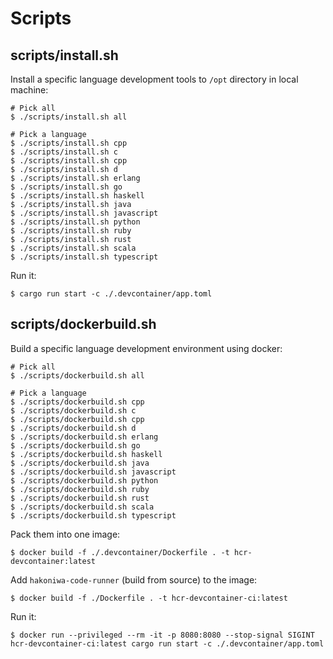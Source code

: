 # Scripts

## scripts/install.sh

Install a specific language development tools to `/opt` directory in local machine:

```console
# Pick all
$ ./scripts/install.sh all

# Pick a language
$ ./scripts/install.sh cpp
$ ./scripts/install.sh c
$ ./scripts/install.sh cpp
$ ./scripts/install.sh d
$ ./scripts/install.sh erlang
$ ./scripts/install.sh go
$ ./scripts/install.sh haskell
$ ./scripts/install.sh java
$ ./scripts/install.sh javascript
$ ./scripts/install.sh python
$ ./scripts/install.sh ruby
$ ./scripts/install.sh rust
$ ./scripts/install.sh scala
$ ./scripts/install.sh typescript
```

Run it:

```console
$ cargo run start -c ./.devcontainer/app.toml
```

## scripts/dockerbuild.sh

Build a specific language development environment using docker:

```console
# Pick all
$ ./scripts/dockerbuild.sh all

# Pick a language
$ ./scripts/dockerbuild.sh cpp
$ ./scripts/dockerbuild.sh c
$ ./scripts/dockerbuild.sh cpp
$ ./scripts/dockerbuild.sh d
$ ./scripts/dockerbuild.sh erlang
$ ./scripts/dockerbuild.sh go
$ ./scripts/dockerbuild.sh haskell
$ ./scripts/dockerbuild.sh java
$ ./scripts/dockerbuild.sh javascript
$ ./scripts/dockerbuild.sh python
$ ./scripts/dockerbuild.sh ruby
$ ./scripts/dockerbuild.sh rust
$ ./scripts/dockerbuild.sh scala
$ ./scripts/dockerbuild.sh typescript
```

Pack them into one image:

```console
$ docker build -f ./.devcontainer/Dockerfile . -t hcr-devcontainer:latest
```

Add `hakoniwa-code-runner` (build from source) to the image:

```console
$ docker build -f ./Dockerfile . -t hcr-devcontainer-ci:latest
```

Run it:

```console
$ docker run --privileged --rm -it -p 8080:8080 --stop-signal SIGINT hcr-devcontainer-ci:latest cargo run start -c ./.devcontainer/app.toml
```
